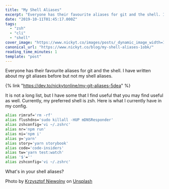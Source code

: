 ```yaml
---
title: "My Shell Aliases"
excerpt: "Everyone has their favourite aliases for git and the shell. I have written about my git aliases..."
date: "2019-10-11T01:45:17.000Z"
tags:
  - "zsh"
  - "cli"
  - "shell"
cover_image: "https://www.nickyt.co/images/posts/_dynamic_image_width=1000,height=420,fit=cover,gravity=auto,format=auto_https%3A%2F%2Fthepracticaldev.s3.amazonaws.com%2Fi%2F5vnflnscj2k2amsyzwkg.jpg"
canonical_url: "https://www.nickyt.co/blog/my-shell-aliases-1obk/"
reading_time_minutes: 1
template: "post"
---
```


Everyone has their favourite aliases for git and the shell. I have written about my git aliases before but not my shell aliases.

{% link "https://dev.to/nickytonline/my-git-aliases-5dea" %}

It is not a long list, but I have some that I find useful that you may find useful as well. Currently, my preferred shell is zsh. Here is what I currently have in my config.

```bash
alias rimraf='rm -rf'
alias flushdns='sudo killall -HUP mDNSResponder'
alias zshconfig='vi ~/.zshrc'
alias nr='npm run'
alias ni='npm i'
alias y='yarn'
alias story='yarn storybook'
alias code='code-insiders'
alias tw='yarn test:watch'
alias '$'=''
alias zshconfig='vi ~/.zshrc'
```

What's in your shell aliases?

Photo by [Krzysztof Niewolny](https://unsplash.com/@epan5?utm_source=unsplash&utm_medium=referral&utm_content=creditCopyText) on [Unsplash](https://unsplash.com/s/photos/shell?utm_source=unsplash&utm_medium=referral&utm_content=creditCopyText)
